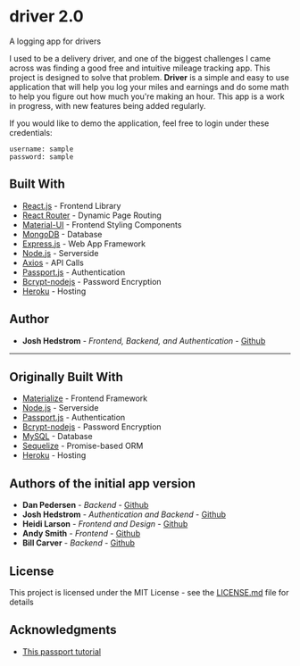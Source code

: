 # driver 2.0

A logging app for drivers

I used to be a delivery driver, and one of the biggest challenges I came across was finding a good free and intuitive mileage tracking app. This project is designed to solve that problem. **Driver** is a simple and easy to use application that will help you log your miles and earnings and do some math to help you figure out how much you're making an hour. This app is a work in progress, with new features being added regularly.

If you would like to demo the application, feel free to login under these credentials:

```
username: sample
password: sample
```

## Built With

* [React.js](https://reactjs.org/) - Frontend Library
* [React Router](https://reacttraining.com/react-router/core/guides/philosophy) - Dynamic Page Routing
* [Material-UI](https://material-ui.com/) - Frontend Styling Components
* [MongoDB](https://www.mongodb.com/) - Database
* [Express.js](https://expressjs.com/) - Web App Framework
* [Node.js](https://nodejs.org/en/) - Serverside
* [Axios](https://www.npmjs.com/package/axios) - API Calls
* [Passport.js](https://http://www.passportjs.org/) - Authentication
* [Bcrypt-nodejs](https://www.npmjs.com/package/bcrypt-nodejs) - Password Encryption
* [Heroku](https://heroku.com) - Hosting

## Author

* **Josh Hedstrom** - *Frontend, Backend, and Authentication* - [Github](https://github.com/joshhedstrom)



-----------------------------------------------------------------------------------------------------------


## Originally Built With

* [Materialize](http://www.dropwizard.io/1.0.2/docs/) - Frontend Framework
* [Node.js](https://nodejs.org/en/) - Serverside 
* [Passport.js](https://http://www.passportjs.org/) - Authentication
* [Bcrypt-nodejs](https://www.npmjs.com/package/bcrypt-nodejs) - Password Encryption
* [MySQL](https://www.mysql.com/) - Database
* [Sequelize](http://docs.sequelizejs.com/) - Promise-based ORM
* [Heroku](https://heroku.com) - Hosting

## Authors of the initial app version

* **Dan Pedersen** - *Backend* - [Github](https://github.com/dpedersen84)
* **Josh Hedstrom** - *Authentication and Backend* - [Github](https://github.com/joshhedstrom)
* **Heidi Larson** - *Frontend and Design* - [Github](https://github.com/hllrsn)
* **Andy Smith** - *Frontend* - [Github](https://github.com/awsmith89)
* **Bill Carver** - *Backend* - [Github](https://github.com/BillCarverDev)

## License

This project is licensed under the MIT License - see the [LICENSE.md](LICENSE.md) file for details

## Acknowledgments

* [This passport tutorial](https://github.com/lyndachiwetelu/using-passport-with-sequelize-and-mysql)
